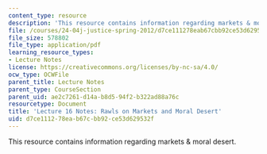 ```yaml
---
content_type: resource
description: 'This resource contains information regarding markets & moral desert. '
file: /courses/24-04j-justice-spring-2012/d7ce111278eab67cbb92ce53d629532f_MIT24_04JS12_lec16.pdf
file_size: 578802
file_type: application/pdf
learning_resource_types:
- Lecture Notes
license: https://creativecommons.org/licenses/by-nc-sa/4.0/
ocw_type: OCWFile
parent_title: Lecture Notes
parent_type: CourseSection
parent_uid: ae2c7261-d14a-b8d5-94f2-b322ad88a76c
resourcetype: Document
title: 'Lecture 16 Notes: Rawls on Markets and Moral Desert'
uid: d7ce1112-78ea-b67c-bb92-ce53d629532f
---
```

This resource contains information regarding markets & moral desert. 